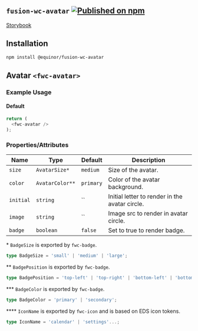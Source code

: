 <!--prettier-ignore-start-->
## `fusion-wc-avatar` [![Published on npm](https://img.shields.io/npm/v/@equinor/fusion-wc-avatar.svg)](https://www.npmjs.com/package/@equinor/fusion-wc-avatar)

[Storybook](https://equinor.github.io/fusion-web-components/?path=/docs/data-avatar)

## Installation
```sh
npm install @equinor/fusion-wc-avatar
```

## Avatar `<fwc-avatar>`
### Example Usage

#### Default
```ts
return (
  <fwc-avatar />
);
```

### Properties/Attributes

Name                    | Type                            | Default          | Description
---------------------   | --------------                  | -----------      | -----------------
`size`                  | `AvatarSize*`                   | `medium`         | Size of the avatar.
`color`                 | `AvatarColor**`                 | `primary`        | Color of the avatar background.
`initial`               | `string`                        | ``               | Initial letter to render in the avatar circle.
`image`                 | `string`                        | ``               | Image src to render in avatar circle.
`badge`                 | `boolean`                       | `false`          | Set to true to render badge.

\*  `BadgeSize` is exported by `fwc-badge`.
```ts
type BadgeSize = 'small' | 'medium' | 'large';
```

\*\*  `BadgePosition` is exported by `fwc-badge`.
```ts
type BadgePosition = 'top-left' | 'top-right' | 'bottom-left' | 'bottom-right';
```

\*\*\*  `BadgeColor` is exported by `fwc-badge`.
```ts
type BadgeColor = 'primary' | 'secondary';
```

\*\*\*\*  `IconName` is exported by `fwc-icon` and is based on EDS icon tokens.
```ts
type IconName = 'calendar' | 'settings'...;
```
<!--prettier-ignore-end-->
